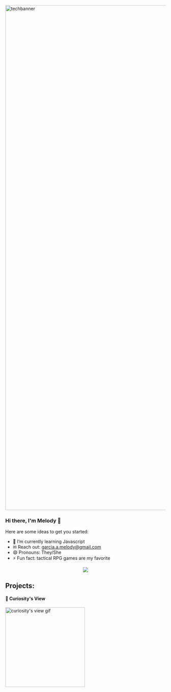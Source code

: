 <img width="1584" alt="techbanner" src="https://user-images.githubusercontent.com/102616304/167268913-1b1db13b-0059-49e9-bcdc-72c06752739a.png">

### Hi there, I'm Melody 👋

Here are some ideas to get you started:

- 🌱 I’m currently learning Javascript
- ✉ Reach out: garcia.a.melody@gmail.com
- 😄 Pronouns: They/She
- ⚡ Fun fact: tactical RPG games are my favorite

<div align="center">
  <img src="https://github-readme-streak-stats.herokuapp.com/?user=garciamelody&hide_border=true&theme=tokyonight_duo">
</div>

## Projects:

#### 🔭 Curiosity's View
<a href ="https://curiosityview.netlify.app/" target="_blank"><img src= "https://user-images.githubusercontent.com/102616304/167278808-f288344c-1443-4c88-97f0-ecff2ea57d70.gif" alt="curiosity's view gif" width="250px"></a>

